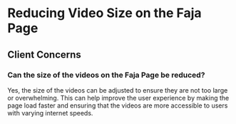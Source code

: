 # Reducing Video Size on the Faja Page

## Client Concerns

### Can the size of the videos on the Faja Page be reduced?

Yes, the size of the videos can be adjusted to ensure they are not too large or overwhelming. This can help improve the user experience by making the page load faster and ensuring that the videos are more accessible to users with varying internet speeds.